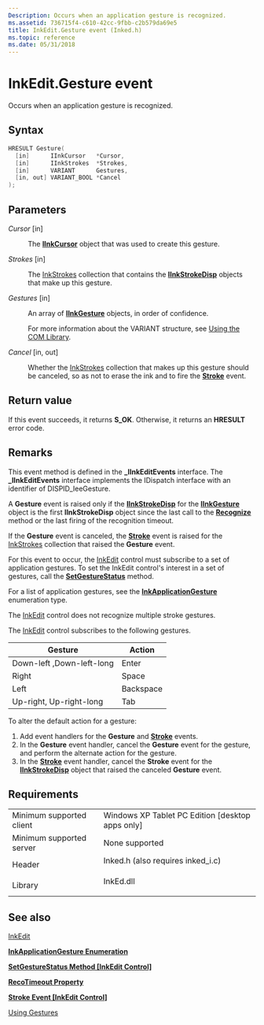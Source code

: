 ```yaml
---
Description: Occurs when an application gesture is recognized.
ms.assetid: 736715f4-c610-42cc-9fbb-c2b579da69e5
title: InkEdit.Gesture event (Inked.h)
ms.topic: reference
ms.date: 05/31/2018
---
```


# InkEdit.Gesture event

Occurs when an application gesture is recognized.

## Syntax


```C++
HRESULT Gesture(
  [in]      IInkCursor   *Cursor,
  [in]      IInkStrokes  *Strokes,
  [in]      VARIANT      Gestures,
  [in, out] VARIANT_BOOL *Cancel
);
```



## Parameters

<dl> <dt>

*Cursor* \[in\]
</dt> <dd>

The [**IInkCursor**](/windows/desktop/api/msinkaut/nn-msinkaut-iinkcursor) object that was used to create this gesture.

</dd> <dt>

*Strokes* \[in\]
</dt> <dd>

The [InkStrokes](https://msdn.microsoft.com/library/ms703293(v=VS.85).aspx) collection that contains the [**IInkStrokeDisp**](/windows/desktop/api/msinkaut/nn-msinkaut-iinkstrokedisp) objects that make up this gesture.

</dd> <dt>

*Gestures* \[in\]
</dt> <dd>

An array of [**IInkGesture**](/windows/desktop/api/msinkaut/nn-msinkaut-iinkgesture) objects, in order of confidence.

For more information about the VARIANT structure, see [Using the COM Library](using-the-com-library.md).

</dd> <dt>

*Cancel* \[in, out\]
</dt> <dd>

Whether the [InkStrokes](https://msdn.microsoft.com/library/ms703293(v=VS.85).aspx) collection that makes up this gesture should be canceled, so as not to erase the ink and to fire the [**Stroke**](inkedit-stroke.md) event.

</dd> </dl>

## Return value

If this event succeeds, it returns **S\_OK**. Otherwise, it returns an **HRESULT** error code.

## Remarks

This event method is defined in the **\_IInkEditEvents** interface. The **\_IInkEditEvents** interface implements the IDispatch interface with an identifier of DISPID\_IeeGesture.

A **Gesture** event is raised only if the [**IInkStrokeDisp**](/windows/desktop/api/msinkaut/nn-msinkaut-iinkstrokedisp) for the [**IInkGesture**](/windows/desktop/api/msinkaut/nn-msinkaut-iinkgesture) object is the first **IInkStrokeDisp** object since the last call to the [**Recognize**](/windows/desktop/api/inked/nf-inked-iinkedit-recognize) method or the last firing of the recognition timeout.

If the **Gesture** event is canceled, the [**Stroke**](inkedit-stroke.md) event is raised for the [InkStrokes](https://msdn.microsoft.com/library/ms703293(v=VS.85).aspx) collection that raised the **Gesture** event.

For this event to occur, the [InkEdit](inkedit-control-reference.md) control must subscribe to a set of application gestures. To set the InkEdit control's interest in a set of gestures, call the [**SetGestureStatus**](/windows/desktop/api/inked/nf-inked-iinkedit-setgesturestatus) method.

For a list of application gestures, see the [**InkApplicationGesture**](/windows/desktop/api/msinkaut/ne-msinkaut-inkapplicationgesture) enumeration type.

The [InkEdit](inkedit-control-reference.md) control does not recognize multiple stroke gestures.

The [InkEdit](inkedit-control-reference.md) control subscribes to the following gestures.



| Gesture                              | Action               |
|--------------------------------------|----------------------|
| Down-left ,Down-left-long<br/> | Enter<br/>     |
| Right<br/>                     | Space<br/>     |
| Left<br/>                      | Backspace<br/> |
| Up-right, Up-right-long<br/>   | Tab<br/>       |



 

To alter the default action for a gesture:

1.  Add event handlers for the **Gesture** and [**Stroke**](inkedit-stroke.md) events.
2.  In the **Gesture** event handler, cancel the **Gesture** event for the gesture, and perform the alternate action for the gesture.
3.  In the [**Stroke**](inkedit-stroke.md) event handler, cancel the **Stroke** event for the [**IInkStrokeDisp**](/windows/desktop/api/msinkaut/nn-msinkaut-iinkstrokedisp) object that raised the canceled **Gesture** event.

## Requirements



|                                     |                                                                                                               |
|-------------------------------------|---------------------------------------------------------------------------------------------------------------|
| Minimum supported client<br/> | Windows XP Tablet PC Edition \[desktop apps only\]<br/>                                                 |
| Minimum supported server<br/> | None supported<br/>                                                                                     |
| Header<br/>                   | <dl> <dt>Inked.h (also requires inked\_i.c)</dt> </dl> |
| Library<br/>                  | <dl> <dt>InkEd.dll</dt> </dl>                          |



## See also

<dl> <dt>

[InkEdit](inkedit-control-reference.md)
</dt> <dt>

[**InkApplicationGesture Enumeration**](/windows/desktop/api/msinkaut/ne-msinkaut-inkapplicationgesture)
</dt> <dt>

[**SetGestureStatus Method \[InkEdit Control\]**](/windows/desktop/api/inked/nf-inked-iinkedit-setgesturestatus)
</dt> <dt>

[**RecoTimeout Property**](/windows/desktop/api/inked/nf-inked-iinkedit-get_recognitiontimeout)
</dt> <dt>

[**Stroke Event \[InkEdit Control\]**](inkedit-stroke.md)
</dt> <dt>

[Using Gestures](using-gestures.md)
</dt> </dl>

 

 




